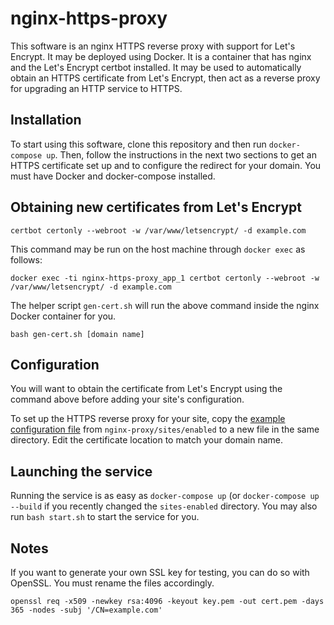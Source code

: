 # nginx-https-proxy

This software is an nginx HTTPS reverse proxy with support for Let's Encrypt. It may be deployed using Docker. It is a container that has nginx and the Let's Encrypt certbot installed. It may be used to automatically obtain an HTTPS certificate from Let's Encrypt, then act as a reverse proxy for upgrading an HTTP service to HTTPS.

## Installation

To start using this software, clone this repository and then run `docker-compose up`. Then, follow the instructions in the next two sections to get an HTTPS certificate set up and to configure the redirect for your domain. You must have Docker and docker-compose installed.

## Obtaining new certificates from Let's Encrypt
```
certbot certonly --webroot -w /var/www/letsencrypt/ -d example.com
```

This command may be run on the host machine through `docker exec` as follows:
```
docker exec -ti nginx-https-proxy_app_1 certbot certonly --webroot -w /var/www/letsencrypt/ -d example.com
```

The helper script `gen-cert.sh` will run the above command inside the nginx Docker container for you.
```
bash gen-cert.sh [domain name]
```

## Configuration

You will want to obtain the certificate from Let's Encrypt using the command above before adding your site's configuration.

To set up the HTTPS reverse proxy for your site, copy the [example configuration file](nginx-proxy/sites-enabled/.example.com) from `nginx-proxy/sites/enabled` to a new file in the same directory. Edit the certificate location to match your domain name.

## Launching the service

Running the service is as easy as `docker-compose up` (or `docker-compose up --build` if you recently changed the `sites-enabled` directory. You may also run `bash start.sh` to start the service for you.

## Notes

If you want to generate your own SSL key for testing, you can do so with OpenSSL. You must rename the files accordingly.
```
openssl req -x509 -newkey rsa:4096 -keyout key.pem -out cert.pem -days 365 -nodes -subj '/CN=example.com'
```
